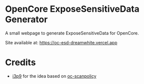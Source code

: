 # OpenCore ExposeSensitiveData Generator

A small webpage to generate ExposeSensitiveData for OpenCore.

Site available at: https://oc-esd-dreamwhite.vercel.app

# Credits

- [i3p9](https://github.com/i3p9) for the idea based on [oc-scanpolicy](https://github.com/i3p9/oc-scanpolicy)
